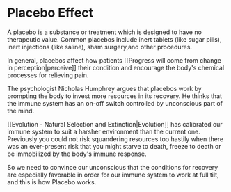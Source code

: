 # Placebo Effect
A placebo is a substance or treatment which is designed to have no therapeutic value. Common placebos include inert tablets (like sugar pills), inert injections (like saline), sham surgery,and other procedures.

In general, placebos affect how patients [[Progress will come from change in perception|perceive]] their condition and encourage the body's chemical processes for relieving pain.

The psychologist Nicholas Humphrey argues that placebos work by prompting the body to invest more resources in its recovery. He thinks that the immune system has an on-off switch controlled by unconscious part of the mind.

[[Evolution - Natural Selection and Extinction|Evolution]] has calibrated our immune system to suit a harsher environment than the current one.  Previously you could not risk squandering resources too hastily when there was an ever-present risk  that you might starve to death, freeze to death or be immobilized by the body's immune response.

So we need to convince our unconscious that the conditions for recovery are especially favorable in order for our immune system to work at full tilt, and this is how Placebo works.




